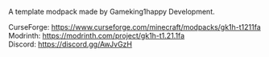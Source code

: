 A template modpack made by Gameking1happy Development.  

CurseForge: https://www.curseforge.com/minecraft/modpacks/gk1h-t1211fa  
Modrinth: https://modrinth.com/project/gk1h-t1.21.1fa  
Discord: https://discord.gg/AwJvGzH